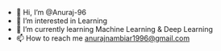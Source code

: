 - 👋 Hi, I’m @Anuraj-96
- 👀 I’m interested in Learning 
- 🌱 I’m currently learning Machine Learning & Deep Learning
- 📫 How to reach me anurajnambiar1996@gmail.com

<!---
Anuraj-96/Anuraj-96 is a ✨ special ✨ repository because its `README.md` (this file) appears on your GitHub profile.
You can click the Preview link to take a look at your changes.
--->
